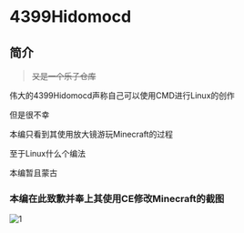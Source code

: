 # 4399Hidomocd
## 简介
>~~又是一个乐子仓库~~

伟大的4399Hidomocd声称自己可以使用CMD进行Linux的创作

但是很不幸

本编只看到其使用放大镜游玩Minecraft的过程

至于Linux什么个编法

本编暂且蒙古
### 本编在此致歉并奉上其使用CE修改Minecraft的截图
![1](https://s3.jpg.cm/2021/10/06/IvupXU.png)
